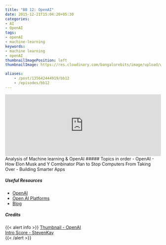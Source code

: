 ```yaml
---
title: "BB 12: OpenAI"
date: 2015-12-21T15:04:20+05:30
categories:
- AI
- OpenAI
tags:
- openAI
- machine-learning
keywords:
- machine learning
- openAI
thumbnailImagePosition: left
thumbnailImage: https://res.cloudinary.com/bangalorebits/image/upload/w_900,h_900,c_fill,r_max/v1517410296/bb-episode-assets/bb12-thumbnail.jpg

aliases:
    - /post/135642444919/bb12
    - /episodes/bb12
---
```

<iframe frameborder='0' height='200px' scrolling='no' seamless src='https://embed.simplecast.com/6c2bfd1c?color=f5f5f5' width='100%'></iframe>
<BR>
Analysis of Machine learning & OpenAI
<!--more-->
##### Topics in order
- OpenAI
- How Elon Musk and Y Combinator Plan to Stop Computers From Taking Over
- Building Smarter Apps

##### Useful Resources
  - [OpenAI](https://openai.com)
  - [Open AI Platforms](https://openai.com/systems/)
  - [Blog](https://blog.openai.com)


##### Credits

{{< alert info  >}}
  [Thumbnail - OpenAI](https://www.openai.com) <BR>
  [Intro Score - StevenKay](https://plus.google.com/+StevenKay_Detachment)<BR>
{{< /alert >}}
